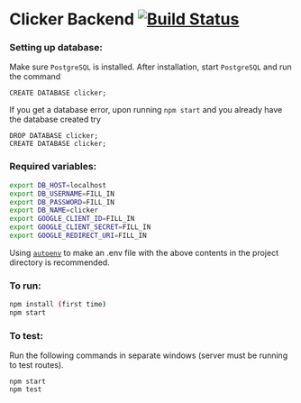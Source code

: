 # Clicker Backend [![Build Status](https://travis-ci.org/cuappdev/clicker-backend.svg?branch=master)](https://travis-ci.org/cuappdev/clicker-backend)

### Setting up database:
Make sure `PostgreSQL` is installed. After installation, start `PostgreSQL` and run the command
````
CREATE DATABASE clicker;
````
If you get a database error, upon running `npm start` and you already have the database created try
````
DROP DATABASE clicker;
CREATE DATABASE clicker;
````

### Required variables:
````bash
export DB_HOST=localhost
export DB_USERNAME=FILL_IN
export DB_PASSWORD=FILL_IN
export DB_NAME=clicker
export GOOGLE_CLIENT_ID=FILL_IN
export GOOGLE_CLIENT_SECRET=FILL_IN
export GOOGLE_REDIRECT_URI=FILL_IN
````
Using [`autoenv`](https://github.com/kennethreitz/autoenv) to make an .env file with the above contents in the project directory is recommended.

### To run:
````bash
npm install (first time)
npm start
````

### To test:
Run the following commands in separate windows (server must be running to test routes).
````
npm start
npm test
````
